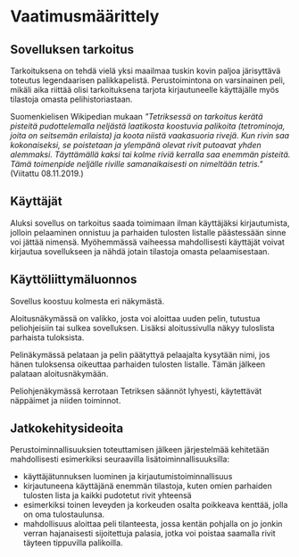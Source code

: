 # Vaatimusmäärittely

## Sovelluksen tarkoitus

Tarkoituksena on tehdä vielä yksi maailmaa tuskin kovin paljoa järisyttävä toteutus legendaarisen palikkapelistä. Perustoimintona on varsinainen peli, mikäli aika riittää olisi tarkoituksena tarjota kirjautuneelle käyttäjälle myös tilastoja omasta pelihistoriastaan.

Suomenkielisen Wikipedian mukaan *"Tetriksessä on tarkoitus kerätä pisteitä pudottelemalla neljästä laatikosta koostuvia palikoita (tetrominoja, joita on seitsemän erilaista) ja koota niistä vaakasuoria rivejä. Kun rivin saa kokonaiseksi, se poistetaan ja ylempänä olevat rivit putoavat yhden alemmaksi. Täyttämällä kaksi tai kolme riviä kerralla saa enemmän pisteitä. Tämä toimenpide neljälle riville samanaikaisesti on nimeltään tetris."* (Viitattu 08.11.2019.)

## Käyttäjät

Aluksi sovellus on tarkoitus saada toimimaan ilman käyttäjäksi kirjautumista, jolloin pelaaminen onnistuu ja parhaiden tulosten listalle päästessään sinne voi jättää nimensä. Myöhemmässä vaiheessa mahdollisesti käyttäjät voivat kirjautua sovellukseen ja nähdä jotain tilastoja omasta pelaamisestaan.

## Käyttöliittymäluonnos

Sovellus koostuu kolmesta eri näkymästä.

Aloitusnäkymässä on valikko, josta voi aloittaa uuden pelin, tutustua peliohjeisiin tai sulkea sovelluksen. Lisäksi aloitussivulla näkyy tuloslista parhaista tuloksista.

Pelinäkymässä pelataan ja pelin päätyttyä pelaajalta kysytään nimi, jos hänen tuloksensa oikeuttaa parhaiden tulosten listalle. Tämän jälkeen palataan aloitusnäkymään.

Peliohjenäkymässä kerrotaan Tetriksen säännöt lyhyesti, käytettävät näppäimet ja niiden toiminnot.

## Jatkokehitysideoita

Perustoiminnallisuuksien toteuttamisen jälkeen järjestelmää kehitetään mahdollisesti esimerkiksi seuraavilla lisätoiminnallisuuksilla:

- käyttäjätunnuksen luominen ja kirjautumistoiminnallisuus
- kirjautuneena käyttäjänä enemmän tilastoja, kuten omien parhaiden tulosten lista ja kaikki pudotetut rivit yhteensä
- esimerkiksi toinen leveyden ja korkeuden osalta poikkeava kenttää, jolla on oma tulostaulunsa.
- mahdollisuus aloittaa peli tilanteesta, jossa kentän pohjalla on jo jonkin verran hajanaisesti sijoitettuja palasia, jotka voi poistaa saamalla rivit täyteen tippuvilla palikoilla.

